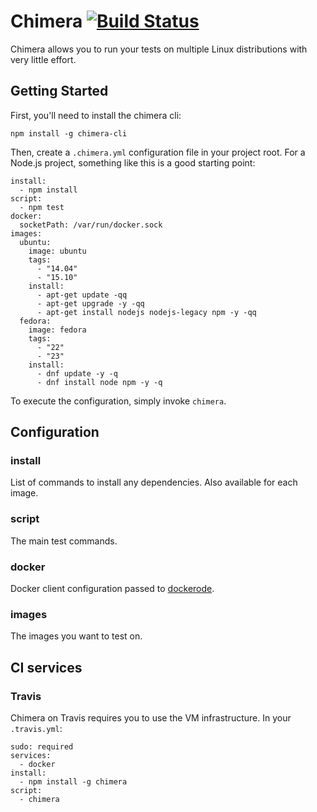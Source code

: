 # Chimera [![Build Status](https://travis-ci.org/jgillich/chimera.svg)](https://travis-ci.org/jgillich/chimera)

Chimera allows you to run your tests on multiple Linux distributions with very
little effort.

## Getting Started

First, you'll need to install the chimera cli:

```
npm install -g chimera-cli
```

Then, create a `.chimera.yml` configuration file in your project root. For a
Node.js project, something like this is a good starting point:

```
install:
  - npm install
script:
  - npm test
docker:
  socketPath: /var/run/docker.sock
images:
  ubuntu:
    image: ubuntu
    tags:
      - "14.04"
      - "15.10"
    install:
      - apt-get update -qq
      - apt-get upgrade -y -qq
      - apt-get install nodejs nodejs-legacy npm -y -qq
  fedora:
    image: fedora
    tags:
      - "22"
      - "23"
    install:
      - dnf update -y -q
      - dnf install node npm -y -q
```

To execute the configuration, simply invoke `chimera`.

## Configuration

### install
List of commands to install any dependencies. Also available for each image.

### script
The main test commands.

### docker
Docker client configuration passed to [dockerode](https://github.com/apocas/dockerode).

### images
The images you want to test on.

## CI services

### Travis
Chimera on Travis requires you to use the VM infrastructure. In your `.travis.yml`:
```
sudo: required
services:
  - docker
install:
  - npm install -g chimera
script:
  - chimera
```
